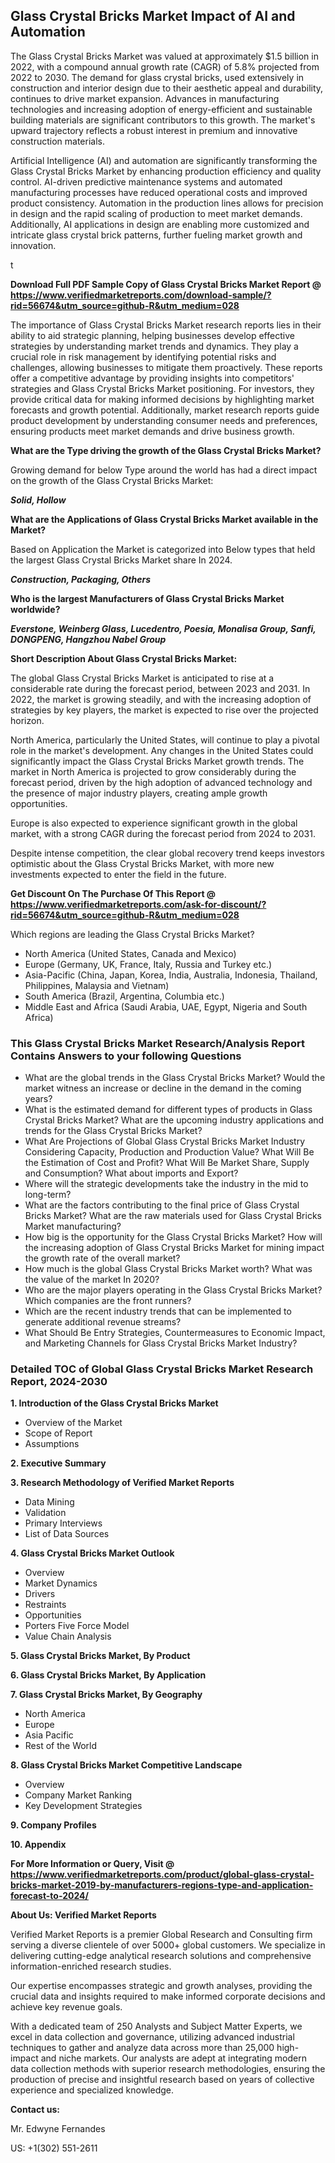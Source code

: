 <h2>Glass Crystal Bricks Market Impact of AI and Automation</h2><p>The Glass Crystal Bricks Market was valued at approximately $1.5 billion in 2022, with a compound annual growth rate (CAGR) of 5.8% projected from 2022 to 2030. The demand for glass crystal bricks, used extensively in construction and interior design due to their aesthetic appeal and durability, continues to drive market expansion. Advances in manufacturing technologies and increasing adoption of energy-efficient and sustainable building materials are significant contributors to this growth. The market's upward trajectory reflects a robust interest in premium and innovative construction materials.</p><p>Artificial Intelligence (AI) and automation are significantly transforming the Glass Crystal Bricks Market by enhancing production efficiency and quality control. AI-driven predictive maintenance systems and automated manufacturing processes have reduced operational costs and improved product consistency. Automation in the production lines allows for precision in design and the rapid scaling of production to meet market demands. Additionally, AI applications in design are enabling more customized and intricate glass crystal brick patterns, further fueling market growth and innovation.</p>t</p><p id="" class=""><strong>Download Full PDF Sample Copy of Glass Crystal Bricks Market Report @ <a href="https://www.verifiedmarketreports.com/download-sample/?rid=56674&utm_source=github-R&utm_medium=028" target="_blank">https://www.verifiedmarketreports.com/download-sample/?rid=56674&utm_source=github-R&utm_medium=028</a></strong></p><p>The importance of&nbsp;Glass Crystal Bricks Market research reports lies in their ability to aid strategic planning, helping businesses develop effective strategies by understanding market trends and dynamics. They play a crucial role in risk management by identifying potential risks and challenges, allowing businesses to mitigate them proactively. These reports offer a competitive advantage by providing insights into competitors' strategies and Glass Crystal Bricks Market positioning. For investors, they provide critical data for making informed decisions by highlighting market forecasts and growth potential. Additionally, market research reports guide product development by understanding consumer needs and preferences, ensuring products meet market demands and drive business growth.</p><p><strong>What are the&nbsp;Type driving the growth of the Glass Crystal Bricks Market?</strong></p><p id="" class="">Growing demand for below Type around the world has had a direct impact on the growth of the Glass Crystal Bricks Market:</p><em><strong>Solid, Hollow</strong></em></p><strong>What are the&nbsp;Applications&nbsp;of Glass Crystal Bricks Market available in the Market?</strong></p><p id="" class="">Based on Application the Market is categorized into Below types that held the largest Glass Crystal Bricks Market share In 2024.</p><em><strong>Construction, Packaging, Others</strong></em></p><strong>Who is the largest Manufacturers of Glass Crystal Bricks Market worldwide?</strong></p><p><em><strong>Everstone, Weinberg Glass, Lucedentro, Poesia, Monalisa Group, Sanfi, DONGPENG, Hangzhou Nabel Group</strong></em></p><p id="" class=""><strong>Short Description About Glass Crystal Bricks Market:</strong></p><p>The global Glass Crystal Bricks Market is anticipated to rise at a considerable rate during the forecast period, between 2023 and 2031. In 2022, the market is growing steadily, and with the increasing adoption of strategies by key players, the market is expected to rise over the projected horizon.</p><p>North America, particularly the United States, will continue to play a pivotal role in the market's development. Any changes in the United States could significantly impact the Glass Crystal Bricks Market growth trends. The market in North America is projected to grow considerably during the forecast period, driven by the high adoption of advanced technology and the presence of major industry players, creating ample growth opportunities.</p><p>Europe is also expected to experience significant growth in the global market, with a strong CAGR during the forecast period from 2024 to 2031.</p><p>Despite intense competition, the clear global recovery trend keeps investors optimistic about the Glass Crystal Bricks Market, with more new investments expected to enter the field in the future.</p><p id="" class=""><strong>Get Discount On The Purchase Of This Report @ <a href="https://www.verifiedmarketreports.com/ask-for-discount/?rid=56674&utm_source=github-R&utm_medium=028" target="_blank">https://www.verifiedmarketreports.com/ask-for-discount/?rid=56674&utm_source=github-R&utm_medium=028</a></strong></p>Which regions are leading the Glass Crystal Bricks Market?</p><ul><li>North America (United States, Canada and Mexico)</li><li>Europe (Germany, UK, France, Italy, Russia and Turkey etc.)</li><li>Asia-Pacific (China, Japan, Korea, India, Australia, Indonesia, Thailand, Philippines, Malaysia and Vietnam)</li><li>South America (Brazil, Argentina, Columbia etc.)</li><li>Middle East and Africa (Saudi Arabia, UAE, Egypt, Nigeria and South Africa)</li></ul><h3 id="" class="">This Glass Crystal Bricks Market Research/Analysis Report Contains Answers to your following Questions</h3><ul><li>What are the global trends in the Glass Crystal Bricks Market? Would the market witness an increase or decline in the demand in the coming years?</li><li>What is the estimated demand for different types of products in Glass Crystal Bricks Market? What are the upcoming industry applications and trends for the Glass Crystal Bricks Market?</li><li>What Are Projections of Global Glass Crystal Bricks Market Industry Considering Capacity, Production and Production Value? What Will Be the Estimation of Cost and Profit? What Will Be Market Share, Supply and Consumption? What about imports and Export?</li><li>Where will the strategic developments take the industry in the mid to long-term?</li><li>What are the factors contributing to the final price of Glass Crystal Bricks Market? What are the raw materials used for Glass Crystal Bricks Market manufacturing?</li><li>How big is the opportunity for the Glass Crystal Bricks Market? How will the increasing adoption of Glass Crystal Bricks Market for mining impact the growth rate of the overall market?</li><li>How much is the global Glass Crystal Bricks Market worth? What was the value of the market In 2020?</li><li>Who are the major players operating in the Glass Crystal Bricks Market? Which companies are the front runners?</li><li>Which are the recent industry trends that can be implemented to generate additional revenue streams?</li><li>What Should Be Entry Strategies, Countermeasures to Economic Impact, and Marketing Channels for Glass Crystal Bricks Market Industry?</li></ul><h3 id="" class="">Detailed TOC of Global Glass Crystal Bricks Market Research Report, 2024-2030</h3><p id="" class=""><strong>1. Introduction of the Glass Crystal Bricks Market</strong></p><ul><li>Overview of the Market</li><li>Scope of Report</li><li>Assumptions</li></ul><p id="" class=""><strong>2. Executive Summary</strong></p><p id="" class=""><strong>3. Research Methodology of Verified Market Reports</strong></p><ul><li>Data Mining</li><li>Validation</li><li>Primary Interviews</li><li>List of Data Sources</li></ul><p id="" class=""><strong>4. Glass Crystal Bricks Market Outlook</strong></p><ul><li>Overview</li><li>Market Dynamics</li><li>Drivers</li><li>Restraints</li><li>Opportunities</li><li>Porters Five Force Model</li><li>Value Chain Analysis</li></ul><p id="" class=""><strong>5. Glass Crystal Bricks Market, By Product</strong></p><p id="" class=""><strong>6. Glass Crystal Bricks Market, By Application</strong></p><p id="" class=""><strong>7. Glass Crystal Bricks Market, By Geography</strong></p><ul><li>North America</li><li>Europe</li><li>Asia Pacific</li><li>Rest of the World</li></ul><p id="" class=""><strong>8. Glass Crystal Bricks Market Competitive Landscape</strong></p><ul><li>Overview</li><li>Company Market Ranking</li><li>Key Development Strategies</li></ul><p id="" class=""><strong>9. Company Profiles</strong></p><p id="" class=""><strong>10. Appendix</strong></p><p id="" class=""><strong>For More Information or Query, Visit @ <a href="https://www.verifiedmarketreports.com/product/global-glass-crystal-bricks-market-2019-by-manufacturers-regions-type-and-application-forecast-to-2024/" target="_blank">https://www.verifiedmarketreports.com/product/global-glass-crystal-bricks-market-2019-by-manufacturers-regions-type-and-application-forecast-to-2024/</a></strong></p><p id="" class=""><strong>About Us: Verified Market Reports</strong></p><p id="" class="">Verified Market Reports is a premier Global Research and Consulting firm serving a diverse clientele of over 5000+ global customers. We specialize in delivering cutting-edge analytical research solutions and comprehensive information-enriched research studies.</p><p id="" class="">Our expertise encompasses strategic and growth analyses, providing the crucial data and insights required to make informed corporate decisions and achieve key revenue goals.</p><p id="" class="">With a dedicated team of 250 Analysts and Subject Matter Experts, we excel in data collection and governance, utilizing advanced industrial techniques to gather and analyze data across more than 25,000 high-impact and niche markets. Our analysts are adept at integrating modern data collection methods with superior research methodologies, ensuring the production of precise and insightful research based on years of collective experience and specialized knowledge.</p><p id="" class=""><strong>Contact us:</strong></p><p id="" class="">Mr. Edwyne Fernandes</p><p id="" class="">US: +1(302) 551-2611</p>
